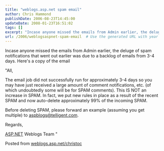 ```yaml
---
title: "weblogs.asp.net spam email"
author: Chris Hammond
publishDate: 2006-08-23T14:45:00
updateDate: 2008-01-23T16:51:02
tags: []
excerpt: "Incase anyone missed the emails from Admin earlier, the deluge of spam notifications that went out earlier was due to a backlog of emails from 3-4 days. Here&#39;s a copy of the email&quot;All,The email job did not successfully run for approximately 3-4 days so you may have just received a large amount of comment notifications, etc. (of which undoubtedly some will be for SPAM comments). This IS NOT an increase in SPAM. In fact, we put new rules in place as a result of the recent SPAM and now auto-delete approximately 99% of the incoming SPAM.Before deleting SPAM, please forward an example (assuming you get multiple) to aspblogs@telligent.com.Regards,ASP.NET Weblogs Team&nbsp;&quot; Posted from..."
url: /2006/weblogsaspnet-spam-email  # Use the generated URL with year
---
```

<p>Incase anyone missed the emails from Admin earlier, the deluge of spam notifications that went out earlier was due to a backlog of emails from 3-4 days. Here&#39;s a copy of the email</p><p>&quot;All,</p><p>The email job did not successfully run for approximately 3-4 days so you may have just received a large amount of comment notifications, etc. (of which undoubtedly some will be for SPAM comments). This IS NOT an increase in SPAM. In fact, we put new rules in place as a result of the recent SPAM and now auto-delete approximately 99% of the incoming SPAM.</p><p>Before deleting SPAM, please forward an example (assuming you get multiple) to <a href="mailto:aspblogs@telligent.com" target="_blank" onclick="return top.js.OpenExtLink(window,event,this)">aspblogs@telligent.com</a>.</p><p>Regards,</p><p><a href="https://asp.net/" target="_blank" onclick="return top.js.OpenExtLink(window,event,this)">ASP.NET</a> Weblogs Team&nbsp;&quot;</p> Posted from <A href="https://weblogs.asp.net/christoc/">weblogs.asp.net/christoc</a>
